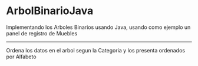 ArbolBinarioJava
================

Implementando los Arboles Binarios usando Java, usando como ejemplo un panel de registro de Muebles

------------------

Ordena los datos en el arbol segun la Categoria y los presenta ordenados por Alfabeto
